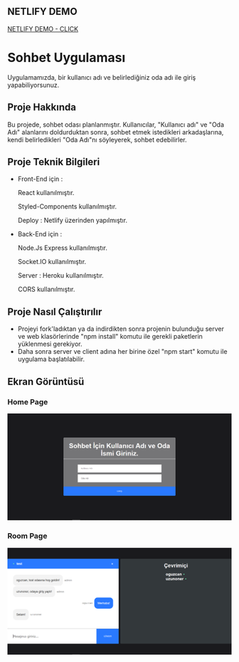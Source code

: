 ## NETLIFY DEMO

[NETLIFY DEMO - CLICK ](https://chat-v2-oguzcanuzunoner.netlify.app/)

# Sohbet Uygulaması

Uygulamamızda, bir kullanıcı adı ve belirlediğiniz oda adı ile giriş yapabiliyorsunuz. 

## Proje Hakkında

Bu projede, sohbet odası planlanmıştır. Kullanıcılar, "Kullanıcı adı" ve "Oda Adı" alanlarını doldurduktan sonra, sohbet etmek istedikleri arkadaşlarına, kendi belirledikleri "Oda Adı"nı söyleyerek, sohbet edebilirler.

## Proje Teknik Bilgileri

* Front-End için :
  
  React kullanılmıştır.
  
  Styled-Components kullanılmıştır.

  Deploy : Netlify üzerinden yapılmıştır.


* Back-End için :
  
  Node.Js Express kullanılmıştır.

  Socket.IO kullanılmıştır.

  Server : Heroku kullanılmıştır.

  CORS kullanılmıştır.

## Proje Nasıl Çalıştırılır

- Projeyi fork'ladıktan ya da indirdikten sonra projenin bulunduğu server ve web klasörlerinde "npm install" komutu ile gerekli paketlerin yüklenmesi gerekiyor.
- Daha sonra server ve client adına her birine özel  "npm start" komutu ile uygulama başlatılabilir.
  
## Ekran Görüntüsü

### Home Page

<p align="center">
  <img src="readme_image/home.PNG" alt="Home">
</p>

### Room Page

<p align="center">
  <img src="readme_image/room.PNG" alt="Room">
</p>
<br>
